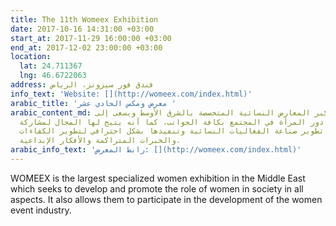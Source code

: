 ```yaml
---
title: The 11th Womeex Exhibition
date: 2017-10-16 14:31:00 +03:00
start_at: 2017-11-29 16:00:00 +03:00
end_at: 2017-12-02 23:00:00 +03:00
location:
  lat: 24.711367
  lng: 46.6722063
address: فندق فور سيزونز، الرياض
info_text: 'Website: [](http://womeex.com/index.html)'
arabic_title: 'معرض ومكس الحادي عشر '
arabic_content_md: ومكس يعتبر أكبر المعارض النسائية المتخصصة بالشرق الأوسط ويسعى إلى
  تطوير وتعزيز دور المرأة في المجتمع بكافة الجوانب، كما أنه يتيح لها المجال لمشاركة
  الآخرين في تطوير صناعة الفعاليات النسائية وتنفيذها بشكل احترافي لتطوير الكفاءات
  والخبرات المتراكمة والأفكار الإبداعية.
arabic_info_text: 'رابط المعرض: [](http://womeex.com/index.html)'
---
```


WOMEEX is the largest specialized women exhibition in the Middle East which seeks to develop and promote the role of women in society in all aspects. It also allows them to participate in the development of the women event industry.